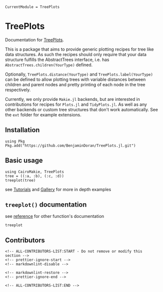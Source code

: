 ```@meta
CurrentModule = TreePlots
```

# TreePlots



Documentation for [TreePlots](https://github.com/BenjaminDoran/TreePlots.jl).

This is a package that aims to provide generic plotting recipes for tree like data structures.
As such the recipes should only require that your data structure fulfills the AbstractTrees interface,
i.e. has `AbstractTrees.children(YourType)` defined.

Optionally, `TreePlots.distance(YourType)` and `TreePlots.label(YourType)` can be defined to allow plotting trees
with variable distances between children and parent nodes and pretty printing of each node in the tree respectively.

Currently, we only provide `Makie.jl` backends, but are interested in contributions for recipes for `Plots.jl` and `TidyPlots.jl`. 
As well as any other backends or custom tree structures that don't work automatically. 
See the `ext` folder for example extensions.



## Installation

```{julia}
using Pkg
Pkg.add("https://github.com/BenjaminDoran/TreePlots.jl.git")
```

## Basic usage

```{julia}
using CairoMakie, TreePlots
tree = ((:a, :b), (:c, :d))
treeplot(tree)
```

see [Tutorials](tutorials/basics.md) and [Gallery](gallery/simple_phylogeny.md) for more in depth examples

## `treeplot()` documentation

see [reference](95-reference.md) for other function's documentation

```@docs; canonical=false
treeplot
```

## Contributors

```@raw html
<!-- ALL-CONTRIBUTORS-LIST:START - Do not remove or modify this section -->
<!-- prettier-ignore-start -->
<!-- markdownlint-disable -->

<!-- markdownlint-restore -->
<!-- prettier-ignore-end -->

<!-- ALL-CONTRIBUTORS-LIST:END -->
```
